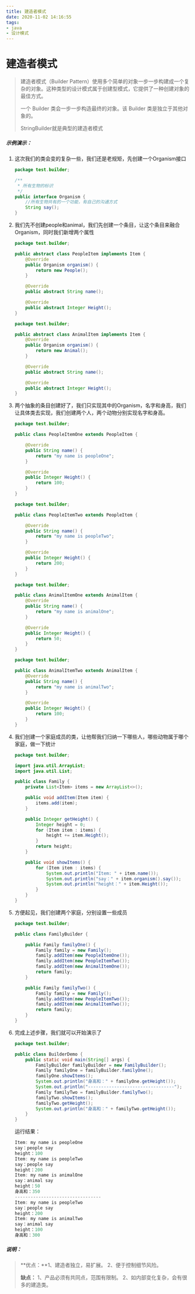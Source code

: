 ```yaml
---
title: 建造者模式
date: 2020-11-02 14:16:55
tags:
- java
- 设计模式
---
```


# 建造者模式

>建造者模式（Builder Pattern）使用多个简单的对象一步一步构建成一个复杂的对象。这种类型的设计模式属于创建型模式，它提供了一种创建对象的最佳方式。
>
>一个 Builder 类会一步一步构造最终的对象。该 Builder 类是独立于其他对象的。
>
>StringBuilder就是典型的建造者模式

##### 示例演示：

1. 这次我们的类会变的复杂一些，我们还是老规矩，先创建一个Organism接口

   ```java
   package test.builder;
   
   /**
    * 所有生物的标识
    */
   public interface Organism {
       //所有生物共有的一个功能，有自己的沟通方式
       String say();
   }
   ```

2. 我们先不创建people和animal，我们先创建一个条目，让这个条目来融合Organism，同时我们新增两个属性

   ```java
   package test.builder;
   
   public abstract class PeopleItem implements Item {
       @Override
       public Organism organism() {
           return new People();
       }
   
       @Override
       public abstract String name();
   
       @Override
       public abstract Integer Height();
   }
   ```

   ```java
   package test.builder;
   
   public abstract class AnimalItem implements Item {
       @Override
       public Organism organism() {
           return new Animal();
       }
   
       @Override
       public abstract String name();
   
       @Override
       public abstract Integer Height();
   }
   ```

3. 两个抽象的条目创建好了，我们只实现其中的Organism，名字和身高，我们让具体类去实现，我们创建两个人，两个动物分别实现名字和身高。

   ```java
   package test.builder;
   
   public class PeopleItemOne extends PeopleItem {
   
       @Override
       public String name() {
           return "my name is peopleOne";
       }
   
       @Override
       public Integer Height() {
           return 100;
       }
   }
   ```

   ```java
   package test.builder;
   
   public class PeopleItemTwo extends PeopleItem {
   
       @Override
       public String name() {
           return "my name is peopleTwo";
       }
   
       @Override
       public Integer Height() {
           return 200;
       }
   }
   ```

   ```java
   package test.builder;
   
   public class AnimalItemOne extends AnimalItem {
       @Override
       public String name() {
           return "my name is animalOne";
       }
   
       @Override
       public Integer Height() {
           return 50;
       }
   }
   ```

   ```java
   package test.builder;
   
   public class AnimalItemTwo extends AnimalItem {
       @Override
       public String name() {
           return "my name is animalTwo";
       }
   
       @Override
       public Integer Height() {
           return 100;
       }
   }
   ```

4. 我们创建一个家庭成员的类，让他帮我们归纳一下哪些人，哪些动物属于哪个家庭，做一下统计

   ```java
   package test.builder;
   
   import java.util.ArrayList;
   import java.util.List;
   
   public class Family {
       private List<Item> items = new ArrayList<>();
   
       public void addItem(Item item) {
           items.add(item);
       }
   
       public Integer getHeight() {
           Integer height = 0;
           for (Item item : items) {
               height += item.Height();
           }
           return height;
       }
   
       public void showItems() {
           for (Item item : items) {
               System.out.println("Item: " + item.name());
               System.out.println("say：" + item.organism().say());
               System.out.println("height：" + item.Height());
           }
       }
   }
   ```

5. 方便起见，我们创建两个家庭，分别设置一些成员

   ```java
   package test.builder;
   
   public class FamilyBuilder {
   
       public Family familyOne() {
           Family family = new Family();
           family.addItem(new PeopleItemOne());
           family.addItem(new PeopleItemTwo());
           family.addItem(new AnimalItemOne());
           return family;
       }
   
       public Family familyTwo() {
           Family family = new Family();
           family.addItem(new PeopleItemTwo());
           family.addItem(new AnimalItemTwo());
           return family;
       }
   }
   ```

6. 完成上述步骤，我们就可以开始演示了

   ```java
   package test.builder;
   
   public class BuilderDemo {
       public static void main(String[] args) {
           FamilyBuilder familyBuilder = new FamilyBuilder();
           Family familyOne = familyBuilder.familyOne();
           familyOne.showItems();
           System.out.println("身高和：" + familyOne.getHeight());
           System.out.println("---------------------------------");
           Family familyTwo = familyBuilder.familyTwo();
           familyTwo.showItems();
           familyTwo.getHeight();
           System.out.println("身高和：" + familyTwo.getHeight());
       }
   }
   ```

   运行结果：

   ```java
   Item: my name is peopleOne
   say：people say
   height：100
   Item: my name is peopleTwo
   say：people say
   height：200
   Item: my name is animalOne
   say：animal say
   height：50
   身高和：350
   ---------------------------------
   Item: my name is peopleTwo
   say：people say
   height：200
   Item: my name is animalTwo
   say：animal say
   height：100
   身高和：300
   ```


##### 说明：

>**优点：**1、建造者独立，易扩展。 2、便于控制细节风险。
>
>**缺点：** 1、产品必须有共同点，范围有限制。 2、如内部变化复杂，会有很多的建造类。